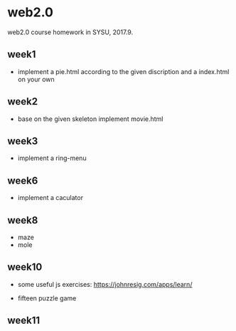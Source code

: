 # web2.0
web2.0 course homework in SYSU, 2017.9.

## week1
  + implement a pie.html according to the given discription
and
  a index.html on your own

## week2
  + base on the given skeleton implement movie.html

## week3
  + implement a ring-menu

## week6
  + implement a caculator

## week8
  + maze
  + mole

## week10
  + some useful js exercises: 
   <https://johnresig.com/apps/learn/>
  
  + fifteen puzzle game

## week11


